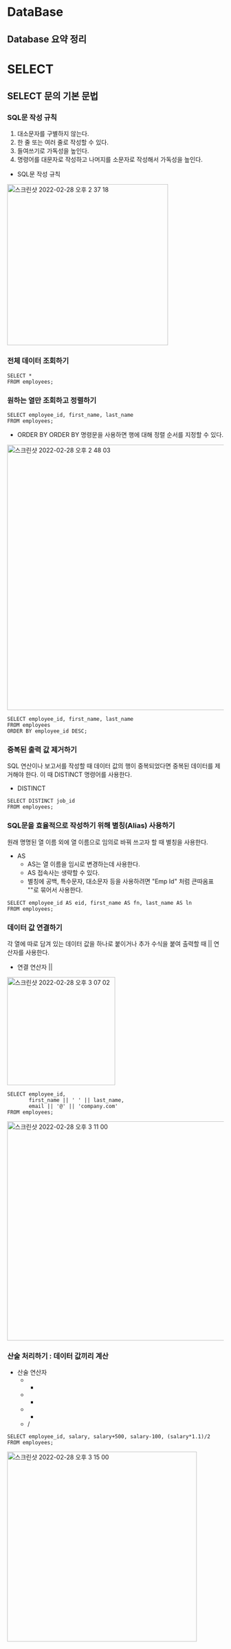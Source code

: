 DataBase
========
Database 요약 정리
----------------

# SELECT
## SELECT 문의 기본 문법
### SQL문 작성 규칙
  1. 대소문자를 구별하지 않는다.
  2. 한 줄 또는 여러 줄로 작성할 수 있다.
  3. 들여쓰기로 가독성을 높인다.
  4. 명령어를 대문자로 작성하고 나머지를 소문자로 작성해서 가독성을 높인다.

* SQL문 작성 규칙
<img width="374" alt="스크린샷 2022-02-28 오후 2 37 18" src="https://user-images.githubusercontent.com/59719632/155930154-9253354f-0bf2-4c56-9f78-ba31bd824492.png">

### 전체 데이터 조회하기
```mysql
SELECT *
FROM employees;
```

### 원하는 열만 조회하고 정렬하기
```mysql
SELECT employee_id, first_name, last_name
FROM employees;
```
* ORDER BY
ORDER BY 명령문을 사용하면 행에 대해 정렬 순서를 지정할 수 있다.

<img width="616" alt="스크린샷 2022-02-28 오후 2 48 03" src="https://user-images.githubusercontent.com/59719632/155930912-b775d019-921d-47e5-9c4d-d33b5591d839.png">

```mysql
SELECT employee_id, first_name, last_name
FROM employees
ORDER BY employee_id DESC;
```
### 중복된 출력 값 제거하기
SQL 연산이나 보고서를 작성할 때 데이터 값의 행이 중복되었다면 중복된 데이터를 제거해야 한다.
이 때 DISTINCT 명령어를 사용한다.
* DISTINCT
```mysql
SELECT DISTINCT job_id
FROM employees;
```

### SQL문을 효율적으로 작성하기 위해 별칭(Alias) 사용하기
원래 명명된 열 이름 외에 열 이름으로 임의로 바꿔 쓰고자 할 때 별칭을 사용한다.
* AS
  - AS는 열 이름을 임시로 변경하는데 사용한다.
  - AS 접속사는 생략할 수 있다.
  - 별칭에 공백, 특수문자, 대소문자 등을 사용하려면 "Emp Id" 처럼 큰따옴표 ""로 묶어서 사용한다.

```mysql
SELECT employee_id AS eid, first_name AS fn, last_name AS ln
FROM employees;
```

### 데이터 값 연결하기
각 열에 따로 담겨 있는 데이터 값을 하나로 붙이거나 추가 수식을 붙여 출력할 때 || 연산자를 사용한다.
* 연결 연산자 ||
<img width="251" alt="스크린샷 2022-02-28 오후 3 07 02" src="https://user-images.githubusercontent.com/59719632/155932824-3466effa-a29d-48cb-a798-d39ddb7c7c9f.png">

```mysql
SELECT employee_id,
       first_name || ' ' || last_name,
       email || '@' || 'company.com'
FROM employees;
```
<img width="509" alt="스크린샷 2022-02-28 오후 3 11 00" src="https://user-images.githubusercontent.com/59719632/155933237-b3a650f3-f49c-4ac3-b34f-676e430b5f83.png">

### 산술 처리하기 : 데이터 값끼리 계산
* 산술 연산자
  - +
  - -
  - *
  - /
```mysql
SELECT employee_id, salary, salary+500, salary-100, (salary*1.1)/2
FROM employees;
```
<img width="441" alt="스크린샷 2022-02-28 오후 3 15 00" src="https://user-images.githubusercontent.com/59719632/155933584-af61a84b-91dd-45f6-8aeb-a3dc9a7dd34d.png">


